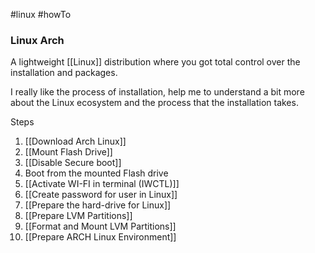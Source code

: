 #linux #howTo
### Linux Arch 
A lightweight [[Linux]] distribution where you got total control over the installation and packages.

I really like the process of installation, help me to understand a bit more about the Linux ecosystem and the process that the installation takes. 


Steps
 1. [[Download Arch Linux]]
 2. [[Mount Flash Drive]]
 3. [[Disable Secure boot]]
 4. Boot from the mounted Flash drive
 5. [[Activate WI-FI in terminal (IWCTL)]]
 6. [[Create password for user in Linux]]
 7. [[Prepare the hard-drive for Linux]]
 8. [[Prepare LVM Partitions]] 
 9. [[Format and Mount LVM Partitions]]
 10. [[Prepare ARCH Linux Environment]]
